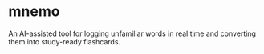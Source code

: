 # mnemo
An AI-assisted tool for logging unfamiliar words in real time and converting them into study-ready flashcards.
